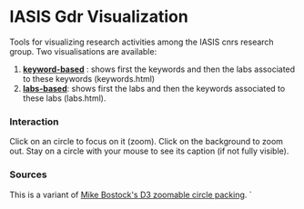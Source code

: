 # IASIS Gdr Visualization

Tools for visualizing research activities among the IASIS cnrs research group. Two visualisations are available:

1. **[keyword-based](https://mathieulagrange.github.io/iasisGdrVisualization/keywords.html)** : shows first the keywords and then the labs associated to these keywords (keywords.html) 
2. **[labs-based](https://mathieulagrange.github.io/iasisGdrVisualization/labs.html)**: shows first the labs and then the keywords associated to these labs (labs.html).

### Interaction
Click on an circle to focus on it (zoom). Click on the background to zoom out. Stay on a circle with your mouse to see its caption (if not fully visible).

### Sources
This is a variant of [Mike Bostock's D3 zoomable circle packing](https://observablehq.com/@d3/zoomable-circle-packing).
`
